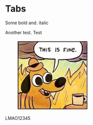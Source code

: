 # Tabs

Some bold     and.     italic

Another test. Test

<figure><img src=".gitbook/assets/this is fine.jpeg" alt=""><figcaption></figcaption></figure>

LMAO12345
